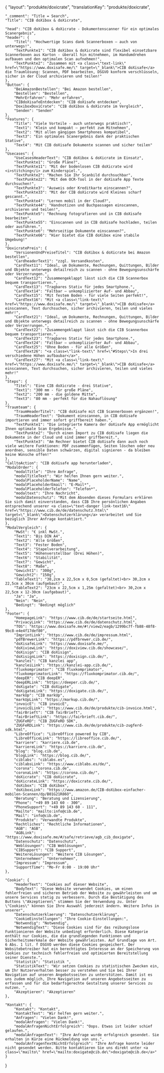 {
    "layout": "produkte/doxicrate",
	"translationKey": "produkte/doxicrate",

    "_comment": "Title = Search", 
    "Title": "CIB doXibox & doXicrate",

    "head": "CIB doXibox & doXicrate - Dokumentenscanner für ein optimales Scanergebnis",
    "header": {
        "Titel": "Hochwertige Scans dank Scannerboxen – auch von unterwegs!",
        "TextPunkte1": "CIB doXibox & doXicrate sind flexibel einsetzbare Scannerboxen aus Karton - überall hin mitnehmen, im Handumdrehen aufbauen und den optimalen Scan aufnehmen!",
        "TextPunkte2": "Zusammen mit <a class=\"text-link\" href=\"https://www.doxisafe.me/\" target=\"_blank\">CIB doXisafe</a> die Traumlösung: Scannen, PDF bearbeiten, DSGVO konform verschlüsseln, sicher in der Cloud archivieren und teilen!"
    },
    "Button": {
        "BeiAmazonBestellen": "Bei Amazon bestellen",
        "Bestellen": "Bestellen",
        "MehrErfahren": "Mehr erfahren",
        "CIBdoXisafeEntdecken": "CIB doXisafe entdecken",
        "DoxiboxDoxiCrate": "CIB doXibox & doXicrate im Vergleich",
        "Senden": "Senden"
    },
    "Features": {
        "Title": "Viele Vorteile - auch unterwegs praktisch!",
        "Text1": "Klein und kompakt – perfekt zum Mitnehmen",
        "Text2": "Mit allen gängigen Smartphones kompatibel",
        "Text3": "Ein optimales Scanergebnis dank der praktischen Stative",
        "Text4": "Mit CIB doXisafe Dokumente scannen und sicher teilen"
    },
    "Usecases": {
        "UseCasesHeaderText": "CIB doXibox & doXicrate im Einsatz",
        "TextPunkte1": "Große Pläne?",
        "TextPunkte11": "Mit der bodenlosen CIB doXicrate wird <i>stitching</i> zum Kinderspiel.",
        "TextPunkte2": "Machen Sie Ihr Scanbild durchsuchbar",
        "TextPunkte22": "Mit dem OCR-Tool in der doXisafe App Texte durchsuchen!",
        "TextPunkte3": "Ausweis oder Kreditkarte einscannen?",
        "TextPunkte33": "Mit der CIB doXicrate wird Kleines scharf gescannt.",
        "TextPunkte4": "Lernen mobil in der Cloud?",
        "TextPunkte44": "Handnotizen und Buchpassagen einscannen, archivieren und teilen!",
        "TextPunkte5": "Rechnung fotografieren und in CIB doXisafe bearbeiten",
        "TextPunkte55": "Einscannen und in CIB doXisafe hochladen, teilen oder ausführen.",
        "TextPunkte6": "Mehrseitige Dokumente einscannen?",
        "TextPunkte66": "Hier bietet die CIB doXibox eine stabile Umgebung!"
    },
    "DoxicratePreis": {
        "VersionenUndPreiseTitel": "CIB doXibox & doXicrate bei Amazon bestellen",
        "CardheaderText1": "zzgl. Versandkosten",
        "CardText11": "Ideal, um Dokumente, Rechnungen, Quittungen, Bilder und Objekte unterwegs detailreich zu scannen - ohne Bewegungsunschärfe oder Verzerrungen.",
        "CardText12": "Zusammengeklappt lässt sich die CIB Scannerbox bequem transportieren.",
        "CardText13": "Tragbares Stativ für jedes Smartphone.",
        "CardText14": "Faltbar – unkomplizierter Auf- und Abbau",
        "CardText15": "Mit festem Boden - für viele Seiten perfekt!",
        "CardText16": "Mit <a class=\"link-text\" href=\"https://www.doxisafe.me/\" target=\"_blank\">CIB doXisafe</a> einscannen, Text durchsuchen, sicher archivieren, teilen und vieles mehr!",
        "CardText21": "Ideal, um Dokumente, Rechnungen, Quittungen, Bilder und Objekte unterwegs detailreich zu scannen - ohne Bewegungsunschärfe oder Verzerrungen.",
        "CardText22": "Zusammengeklappt lässt sich die CIB Scannerbox bequem transportieren.",
        "CardText23": "Tragbares Stativ für jedes Smartphone.",
        "CardText24": "Faltbar – unkomplizierter Auf- und Abbau",
        "CardText25": "Ohne Boden - für alle Größen",
        "CardText26": "<a class=\"link-text\" href=\"#Steps\">In drei verschiedene Höhen aufbaubar</a>",
        "CardText27": "Mit <a class=\"link-text\" href=\"https://www.doxisafe.me/\" target=\"_blank\">CIB doXisafe</a> einscannen, Text durchsuchen, sicher archivieren, teilen und vieles mehr!"
    },
    "Steps": {
        "Titel": "Eine CIB doXicrate - drei Stative",
        "Text1": "300 mm - für große Pläne",
        "Text2": "200 mm - die goldene Mitte",
        "Text3": "80 mm - perfekt für die Nahauflösung"
    },
    "Traumteam": {
        "TraumHeaderTitel": "CIB doXisafe mit CIB Scannerboxen ergänzen!",
        "TraumHeaderText": "Dokument einscannen, in CIB doXisafe importieren und immer sofort griffbereit haben.",
        "TextPunkte1": "Die integrierte Kamera der doXisafe App ermöglicht Ihnen optimale Scan Ergebnisse.",
        "TextPunkte2": "Durch einen Import zu CIB doXisafe liegen die Dokumente in der Cloud und sind immer griffbereit.",
        "TextPunkte3": "Am Rechner bietet CIB doXisafe dann auch noch viele weitere Funktionen: PDF zusammenfügen, Seiten löschen oder neu anordnen, sensible Daten schwärzen, digital signieren - da bleiben keine Wünsche offen!"
    },
    "CalltoAction": "CIB doXisafe app herunterladen",
    "ModalOrder": {
        "modalTitle": "Ihre Anfrage",
        "modalTitleText": "Wir helfen Ihnen gern weiter.",
        "modalPlaceholderName": "Name",
        "modalPlaceholderEmail": "E-Mail*",
        "modalPlaceholderTelefon": "Telefon*",
        "modaltext": "Ihre Nachricht",
        "modalDatenschutz": "Mit dem Absenden dieses Formulars erklären Sie sich damit einverstanden, dass CIB Ihre persönlichen Angaben entsprechend unserer <a class=\"text-danger link-text16\" href=\"https://www.cib.de/de/datenschutz.html\" target=\"_blank\">Datenschutzerklärung</a> verarbeitet und Sie bezüglich Ihrer Anfrage kontaktiert."
    },
    "ModalVergleich": {
        "MwSt": "€ inkl MwSt.",
        "Text1": "Bis DIN A4",
        "Text2": "Alle Größen",
        "Text3": "Fester Boden",
        "Text4": "Stapelverarbeitung",
        "Text5": "Höhenverstellbar (Drei Höhen)",
        "Text6": "Stabilität",
        "Text7": "Gewicht",
        "Text8": "Maße",
        "Gewicht1": "300g",
        "Gewicht2": "150g",
        "TableText1": "30,2cm x 22,5cm x 0,5cm (gefaltet)<br> 30,2cm x 22,5cm x 30cm (aufgebaut)",
        "TableText2": "23cm x 22,5cm x 1,25m (gefaltet)<br> 30,2cm x 22,5cm x 12-30cm (aufgebaut)",
        "Ja": "Ja",
        "Nein": "Nein",
        "Bedingt": "Bedingt möglich"
    },
    "Footer": {
        "HomepageLink": "https://www.cib.de/de/startseite.html",
        "PrivacyLink": "https://www.cib.de/de/datenschutz.html",
        "TOS": "https://www.doxisafe.me/#!/view2/eagb/1299bc7f-fb88-48f8-9bc8-e4e4f17def80",
        "ImprintLink": "https://www.cib.de/de/impressum.html",
        "pdfBrewerLink": "https://pdfbrewer.cib.de/",
        "doXisafeLink": "https://www.doxisafe.me/",
        "doXiviewLink": "https://doxiview.cib.de/showcase/",
        "doXisign": "CIB doXisign",
        "doXisignLink": "https://doxisign.cib.de/",
        "kanzlei": "CIB kanzlei app",
        "kanzleiLink": "https://kanzlei-app.cib.de/",
        "fluxkomprimator": "CIB fluxkomprimator",
        "fluxkomprimatorLink": "https://fluxkomprimator.cib.de/",
        "deepER": "CIB deepER",
        "deepERLink": "https://deeper.cib.de/",
        "doXigate": "CIB doXigate",
        "doXigateLink": "https://doxigate.cib.de/",
        "markUp": "CIB markUp",
        "markUpLink": "https://markup.cib.de/",
        "invoicE": "CIB invoicE",
        "invoicELink": "https://www.cib.de/de/produkte/cib-invoice.html",
        "fairBrieft": "CIB fairBrieft",
        "fairBrieftLink": "https://fairbrieft.cib.de/",
        "ZUGFeRD": "CIB ZUGFeRD SDK",
        "ZUGFeRDLink": "https://www.cib.de/de/produkte/cib-zugferd-sdk.html",
        "LibreOffice": "LibreOffice powered by CIB",
        "LibreOfficeLink": "https://libreoffice.cib.de/",
        "karriere": "karriere.cib.de",
        "karriereLink": "https://karriere.cib.de",
        "blog": "blog.cib.de",
        "blogLink": "https://blog.cib.de/",
        "ciblabs": "ciblabs.es",
        "ciblabsLink": "https://www.ciblabs.es/de/",
        "corona": "corona.cib.de",
        "coronaLink": "https://corona.cib.de/",
        "doXicrate": "CIB doXicrate",
        "doXicrateLink": "https://doxicrate.cib.de/",
        "doXibox": "CIB doXibox",
        "doXiboxLink": "https://www.amazon.de/CIB-doXibox-einfacher-mobilen-Scannen/dp/B01G21R86O",
        "Beratung": "Beratung und Lizensierung",
        "Phone": "+49 89 143 60 - 300",
        "PhoneSupport": "+49 89 143 60 - 111",
        "Mailto": "mailto:info@cib.de",
        "Mail": "info@cib.de",
        "Produkte": "Verwandte Produkte",
        "Rechtliches": "Rechtliche Informationen",
        "AGB": "AGB",
        "AGBLink": "https://www.doxisafe.me/#/safe/retrieve/agb_cib_doxigate",
        "Datenschutz": "Datenschutz",
        "Weblösungen": "CIB Weblösungen",
        "CIBSupport": "CIB Support",
        "WeitereLösungen": "Weitere CIB Lösungen",
        "Unternehmen": "Unternehmen",
        "Impressum": "Impressum",
        "SupportTime": "Mo-Fr 8:00 - 19:00 Uhr"
    },

    "Cookie": {
        "HeaderText": "Cookies auf dieser Website",
        "BodyText": "Diese Website verwendet Cookies, um einen fehlerfreien und sicheren Betrieb der Website zu gewährleisten und um unsere Services stetig zu verbessern. Durch die Bestätigung des Buttons \"Akzeptieren\" stimmen Sie der Verwendung zu. Unter \"Cookies\" können Sie Ihre Auswahl jederzeit ändern. Weitere Infos in unserer",
        "Datenschutzerklaerung": "Datenschutzerklärung",
        "CookieEinstellungen": "Ihre Cookie-Einstellungen:",
        "Notwendig": "Notwendig",
        "NotwendigText": "Diese Cookies sind für das reibungslose Funktionieren der Website unbedingt erforderlich. Diese Kategorie enthält nur Cookies, die die grundlegenden Funktionen und Sicherheitsmerkmale der Website gewährleisten. Auf Grundlage von Art. 6 Abs. 1 lit. f DSGVO werden diese Cookies gespeichert. Der Websitebetreiber hat ein berechtigtes Interesse an der Speicherung von Cookies zur technisch fehlerfreien und optimierten Bereitstellung seiner Dienste.",
        "Statistik": "Statistik ",
        "StatistikText": "Wir setzen Cookies zu statistischen Zwecken ein, um Ihr Nutzerverhalten besser zu verstehen und Sie bei Ihrer Navigation auf unseren Angebotsseiten zu unterstützen. Damit ist es uns zudem möglich, Ihre Navigation auf unseren Angebotsseiten zu erfassen und für die bedarfsgerechte Gestaltung unserer Services zu nutzen. ",
        "Akzeptieren": "Akzeptieren"
    },

    "Kontakt": {
        "Kontakt": "Kontakt",
        "KontaktText": "Wir helfen gern weiter.",
        "Anfragen": "Vielen Dank!",
        "modalAnfragen": "Vielen Dank!",
        "modalAnfragenNichtErfolgreich": "Oops. Etwas ist leider schief gelaufen.",
        "modalAnfragenText": "Ihre Anfrage wurde erfolgreich gesendet. Sie erhalten in Kürze eine Rückmeldung von uns.",
        "modalAnfragenTextNichtErfolgreich": "Ihre Anfrage konnte leider nicht gesendet werden. Bitte kontaktieren Sie uns direkt unter <a class=\"mailto\" href=\"mailto:doxigate@cib.de\">doxigate@cib.de</a>"
    }

}
